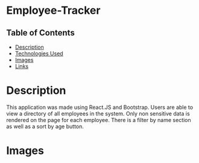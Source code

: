 # Employee-Tracker


## Table of Contents

* [Description](#Description)
* [Technologies Used](#TechnologiesUsed)
* [Images](#Images)
* [Links](#Links)


# Description

This application was made using React.JS and Bootstrap. Users are able to view a directory of all employees in the system. Only non sensitive data is rendered on the page for each employee. There is a filter by name section as well as a sort by age button. 

# Images

